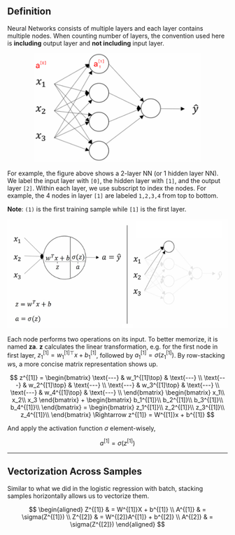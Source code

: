 ## Definition
Neural Networks consists of multiple layers and each layer contains multiple nodes. When counting number of layers, the convention used here is **including** output layer and **not including** input layer.

<p align="center">
  <img height="250" src="https://github.com/xuwenzhe/deep-learning-coursera/blob/master/docs/neural-networks-and-deep-learning/figs/shallow-example.png?raw=true">
</p>


For example, the figure above shows a 2-layer NN (or 1 hidden layer NN). We label the input layer with `[0]`, the hidden layer with `[1]`, and the output layer `[2]`. Within each layer, we use subscript to index the nodes. For example, the 4 nodes in layer `[1]` are labeled `1,2,3,4` from top to bottom.

**Note**: `(1)` is the first training sample while `[1]` is the first layer.


<p align="center">
  <img height="250" src="https://github.com/xuwenzhe/deep-learning-coursera/blob/master/docs/neural-networks-and-deep-learning/figs/za.png?raw=true">
</p>


Each node performs two operations on its input. To better memorize, it is named **za**. **z** calculates the linear transformation, e.g. for the first node in first layer, $z_1^{[1]} = w_1^{[1]\top}x + b_1^{[1]}$, followed by $a_1^{[1]} = \sigma(z_1^{[1]})$. By row-stacking $w$s, a more concise matrix representation shows up.

$$
z^{[1]} =
\begin{bmatrix}
   \text{---} & w_1^{[1]\top} & \text{---} \\
   \text{---} & w_2^{[1]\top} & \text{---} \\
   \text{---} & w_3^{[1]\top} & \text{---} \\
   \text{---} & w_4^{[1]\top} & \text{---} \\
\end{bmatrix}
\begin{bmatrix}
  x_1\\
  x_2\\
  x_3
\end{bmatrix} +
\begin{bmatrix}
  b_1^{[1]}\\
  b_2^{[1]}\\
  b_3^{[1]}\\
  b_4^{[1]}\\
\end{bmatrix} =
\begin{bmatrix}
  z_1^{[1]}\\
  z_2^{[1]}\\
  z_3^{[1]}\\
  z_4^{[1]}\\
\end{bmatrix} \Rightarrow z^{[1]} = W^{[1]}x + b^{[1]}
$$

And apply the activation function $\sigma$ element-wisely,

$$
a^{[1]} = \sigma(z^{[1]})
$$

****
## Vectorization Across Samples
Similar to what we did in the logistic regression with batch, stacking samples horizontally allows us to vectorize them.

$$
\begin{aligned}
   Z^{[1]} & = W^{[1]}X + b^{[1]} \\
   A^{[1]} & = \sigma(Z^{[1]}) \\
   Z^{[2]} & = W^{[2]}A^{[1]} + b^{[2]}  \\
   A^{[2]} & = \sigma(Z^{[2]})
\end{aligned}
$$
